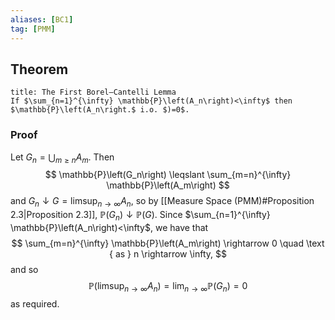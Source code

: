 ```yaml
---
aliases: [BC1]
tag: [PMM]
---
```

## Theorem
```ad-theorem
title: The First Borel–Cantelli Lemma
If $\sum_{n=1}^{\infty} \mathbb{P}\left(A_n\right)<\infty$ then $\mathbb{P}\left(A_n\right.$ i.o. $)=0$.
```

### Proof
Let $G_n=\bigcup_{m \geqslant n} A_m$. Then
$$
\mathbb{P}\left(G_n\right) \leqslant \sum_{m=n}^{\infty} \mathbb{P}\left(A_m\right)
$$
and $G_n \downarrow G=\limsup _{n \rightarrow \infty} A_n$, so by [[Measure Space (PMM)#Proposition 2.3|Proposition 2.3]], $\mathbb{P}\left(G_n\right) \downarrow \mathbb{P}(G)$.
Since $\sum_{n=1}^{\infty} \mathbb{P}\left(A_n\right)<\infty$, we have that
$$
\sum_{m=n}^{\infty} \mathbb{P}\left(A_m\right) \rightarrow 0 \quad \text { as } n \rightarrow \infty,
$$
and so
$$
\mathbb{P}\left(\limsup _{n \rightarrow \infty} A_n\right)=\lim _{n \rightarrow \infty} \mathbb{P}\left(G_n\right)=0
$$
as required.